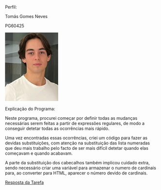 Perfil:

Tomás Gomes Neves

PG60425


<img src="./ImagemPLC_copy.jpg" alt="Imagem PLC" width="175">

Explicação do Programa:

  Neste programa, procurei começar por definir todas as mudanças necessárias serem feitas a partir de expressões regulares, de modo a 
conseguir detetar todas as ocorrências mais rápido.

  Uma vez encontradas essas ocorrências, criei um código para fazer as devidas substituições, com atenção na substituição das lista numeradas
que deu mais trabalho pelo facto de ser mais difícil detetar quando elas começavam e quando acabavam. 

  A parte da substituição dos cabecalhos também implicou cuidado extra, sendo necessário criar uma variável para armazenar o numero de 
cardinais para, ao converter para HTML, aparecer o número devido de cardinais.

[Resposta da Tarefa](./RespostadaTarefa.ipynb)
